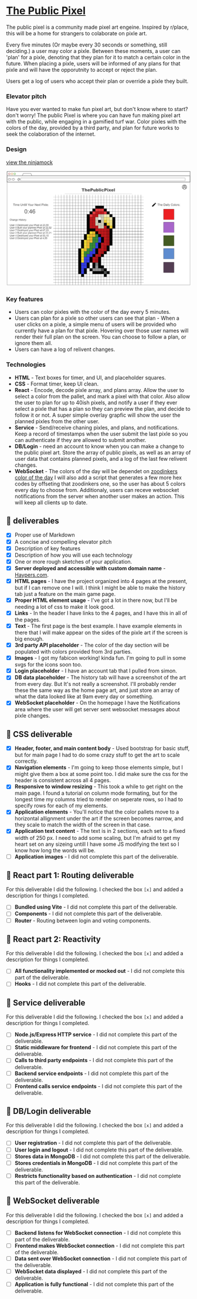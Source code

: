 # [The Public Pixel](https://startup.haypers.com/)

The public pixel is a community made pixel art engeine. Inspired by r/place, this will be a home for strangers to colaborate on pixle art.

Every five minutes (Or maybe every 30 seconds or something, still deciding.) a user may color a pixle. Between these moments, a user can 'plan' for a pixle, denoting that they plan for it to match a certain color in the future. When placing a pixle, users will be informed of any plans for that pixle and will have the opporutnity to accept or reject the plan.

Users get a log of users who accept their plan or override a pixle they built.

### Elevator pitch

Have you ever wanted to make fun pixel art, but don't know where to start? don't worry! The public Pixel is where you can have fun making pixel art with the public, while engaging in a gamified turf war. Color pixles with the colors of the day, provided by a third party, and plan for future works to seek the colaboration of the internet.

### Design
[view the ninjamock](https://ninjamock.com/s/TDX91Lx)

![image](ThePublicPixel.png)

### Key features

- Users can color pixles with the color of the day every 5 minutes.
- Users can plan for a pixle so other users can see that plan - When a user clicks on a pixle, a simple menu of users will be provided who currently have a plan for that pixle. Hovering over those user names will render their full plan on the screen. You can choose to follow a plan, or ignore them all.
- Users can have a log of relivent changes.

### Technologies

- **HTML** - Text boxes for timer, and UI, and placeholder squares.
- **CSS** - Format timer, keep UI clean.
- **React** - Encode, decode pixle array, and plans array. Allow the user to select a color from the pallet, and mark a pixel with that color. Also allow the user to plan for up to 40ish pixels, and notify a user if they ever select a pixle that has a plan so they can preview the plan, and decide to follow it or not. A super simple overlay grapfic will show the user the planned pixles from the other user. 
- **Service** - Send/receive chaning pixles, and plans, and notifications. Keep a record of timestamps when the user submit the last pixle so you can authenticate if they are allowed to submit another.
- **DB/Login** - need an account to know when you can make a change to the public pixel art. Store the array of public pixels, as well as an array of user data that contains planned pixels, and a log of the last few relivent changes.
- **WebSocket** - The colors of the day will be dependet on [zoodinkers color of the day](https://colors.zoodinkers.com/) I will also add a script that generates a few more hex codes by offseting that zoodinkers one, so the user has about 5 colors every day to choose from. Additionaly, users can receve websocket notifications from the server when another user makes an action. This will keep all clients up to date.

## 🚀 deliverables
- [x] Proper use of Markdown
- [x] A concise and compelling elevator pitch
- [x] Description of key features
- [x] Description of how you will use each technology
- [x] One or more rough sketches of your application.
- [x] **Server deployed and accessible with custom domain name** - [Haypers.com](https://startup.haypers.com/).
- [x] **HTML pages** - I have the project organized into 4 pages at the present, but if I can remove one I will. I think I might be able to make the history tab just a feature on the main game page. 
- [x] **Proper HTML element usage** - I've got a lot in there now, but I'll be needing a lot of css to make it look good.
- [x] **Links** - In the header I have links to the 4 pages, and I have this in all of the pages.
- [x] **Text** - The first page is the best example. I have example elements in there that I will make appear on the sides of the pixle art if the screen is big enough.
- [x] **3rd party API placeholder** - The color of the day section will be populated with colors provided from 3rd parties.
- [x] **Images** - I got my fabicon working! kinda fun. I'm going to pull in some svgs for the icons soon too.
- [x] **Login placeholder**  - I have an account tab that I pulled from simon.
- [x] **DB data placeholder** - The history tab will have a screenshot of the art from every day. But It's not really a screenshot. I'll probably render these the same way as the home page art, and just store an array of what the data looked like at 9am every day or something.
- [x] **WebSocket placeholder** - On the homepage I have the Notifications area where the user will get server sent websocket messages about pixle changes. 
## 🚀 CSS deliverable
- [x] **Header, footer, and main content body** - Used bootstrap for basic stuff, but for main page I had to do some crazy stuff to get the art to scale correctly.
- [x] **Navigation elements** - I'm going to keep those elements simple, but I might give them a box at some point too. I did make sure the css for the header is consistent across all 4 pages.
- [x] **Responsive to window resizing** - This took a while to get right on the main page. I found a tutorial on column mode formating, but for the longest time my columns tried to render on seperate rows, so I had to specify rows for each of my elements.
- [x] **Application elements** - You'll notice that the color pallets move to a horizontal allignment under the art if the screen becomes narrow, and they scale to match the width of the screen in that case.
- [x] **Application text content** - The text is in 2 sections, each set to a fixed width of 250 px. I need to add some scaling, but I'm afraid to get my heart set on any sizeing untill I have some JS modifying the text so I know how long the words will be.
- [ ] **Application images** - I did not complete this part of the deliverable.

## 🚀 React part 1: Routing deliverable

For this deliverable I did the following. I checked the box `[x]` and added a description for things I completed.

- [ ] **Bundled using Vite** - I did not complete this part of the deliverable.
- [ ] **Components** - I did not complete this part of the deliverable.
- [ ] **Router** - Routing between login and voting components.

## 🚀 React part 2: Reactivity

For this deliverable I did the following. I checked the box `[x]` and added a description for things I completed.

- [ ] **All functionality implemented or mocked out** - I did not complete this part of the deliverable.
- [ ] **Hooks** - I did not complete this part of the deliverable.

## 🚀 Service deliverable

For this deliverable I did the following. I checked the box `[x]` and added a description for things I completed.

- [ ] **Node.js/Express HTTP service** - I did not complete this part of the deliverable.
- [ ] **Static middleware for frontend** - I did not complete this part of the deliverable.
- [ ] **Calls to third party endpoints** - I did not complete this part of the deliverable.
- [ ] **Backend service endpoints** - I did not complete this part of the deliverable.
- [ ] **Frontend calls service endpoints** - I did not complete this part of the deliverable.

## 🚀 DB/Login deliverable

For this deliverable I did the following. I checked the box `[x]` and added a description for things I completed.

- [ ] **User registration** - I did not complete this part of the deliverable.
- [ ] **User login and logout** - I did not complete this part of the deliverable.
- [ ] **Stores data in MongoDB** - I did not complete this part of the deliverable.
- [ ] **Stores credentials in MongoDB** - I did not complete this part of the deliverable.
- [ ] **Restricts functionality based on authentication** - I did not complete this part of the deliverable.

## 🚀 WebSocket deliverable

For this deliverable I did the following. I checked the box `[x]` and added a description for things I completed.

- [ ] **Backend listens for WebSocket connection** - I did not complete this part of the deliverable.
- [ ] **Frontend makes WebSocket connection** - I did not complete this part of the deliverable.
- [ ] **Data sent over WebSocket connection** - I did not complete this part of the deliverable.
- [ ] **WebSocket data displayed** - I did not complete this part of the deliverable.
- [ ] **Application is fully functional** - I did not complete this part of the deliverable.
